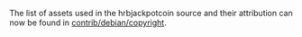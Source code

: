 The list of assets used in the hrbjackpotcoin source and their attribution can now be found in [contrib/debian/copyright](../contrib/debian/copyright).
